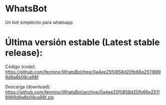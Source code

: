 WhatsBot
========

Un bot simplecito para whatsapp

Última versión estable (Latest stable release):
===============================================

Código (code): <https://github.com/fermino/WhatsBot/tree/0a4ee25f0858d20fb66e25118999d9a8b09ca98f>

Descarga (download): <https://github.com/fermino/WhatsBot/archive/0a4ee25f0858d20fb66e25118999d9a8b09ca98f.zip>
